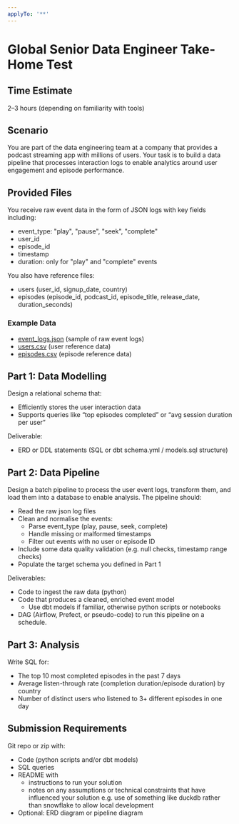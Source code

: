 ```yaml
---
applyTo: '**'
---
```


# Global Senior Data Engineer Take-Home Test

## Time Estimate
2–3 hours (depending on familiarity with tools) 

## Scenario
You are part of the data engineering team at a company that provides a podcast streaming app with millions of users. Your task is to build a data pipeline that processes interaction logs to enable analytics around user engagement and episode performance. 

## Provided Files
You receive raw event data in the form of JSON logs with key fields including: 
- event_type: "play", "pause", "seek", "complete" 
- user_id 
- episode_id 
- timestamp 
- duration: only for "play" and "complete" events

You also have reference files: 
- users (user_id, signup_date, country)
- episodes (episode_id, podcast_id, episode_title, release_date, duration_seconds)

### Example Data
- [event_logs.json](../../data_example/event_logs_head.json) (sample of raw event logs)
- [users.csv](../../data_example/users.csv) (user reference data)
- [episodes.csv](../../data_example/episodes.csv) (episode reference data)

## Part 1: Data Modelling
Design a relational schema that: 
- Efficiently stores the user interaction data 
- Supports queries like “top episodes completed” or “avg session duration per user” 

Deliverable: 
- ERD or DDL statements (SQL or dbt schema.yml / models.sql structure) 

## Part 2: Data Pipeline
Design a batch pipeline to process the user event logs, transform them, and load them into a database to enable analysis. The pipeline should: 
- Read the raw json log files 
- Clean and normalise the events: 
  - Parse event_type (play, pause, seek, complete) 
  - Handle missing or malformed timestamps 
  - Filter out events with no user or episode ID 
- Include some data quality validation (e.g. null checks, timestamp range checks) 
- Populate the target schema you defined in Part 1

Deliverables: 
- Code to ingest the raw data (python) 
- Code that produces a cleaned, enriched event model 
  - Use dbt models if familiar, otherwise python scripts or notebooks 
- DAG (Airflow, Prefect, or pseudo-code) to run this pipeline on a schedule. 

## Part 3: Analysis
Write SQL for: 
- The top 10 most completed episodes in the past 7 days 
- Average listen-through rate (completion duration/episode duration) by country 
- Number of distinct users who listened to 3+ different episodes in one day 

## Submission Requirements
Git repo or zip with: 
- Code (python scripts and/or dbt models) 
- SQL queries 
- README with 
  - instructions to run your solution
  - notes on any assumptions or technical constraints that have influenced your solution e.g. use of something like duckdb rather than snowflake to allow local development 
- Optional: ERD diagram or pipeline diagram 